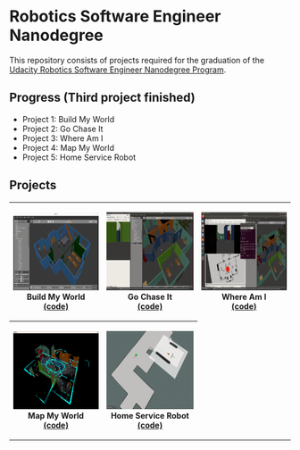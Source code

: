 # Robotics Software Engineer Nanodegree

This repository consists of projects required for the graduation of the
[Udacity Robotics Software Engineer Nanodegree Program](https://www.udacity.com/course/robotics-software-engineer--nd209).

## Progress (Third project finished)
* Project 1: Build My World
* Project 2: Go Chase It
* Project 3: Where Am I
* Project 4: Map My World
* Project 5: Home Service Robot

## Projects
<table style="width:100%">
  <tr>
    <th><p>
           <a href="https://github.com/huuanhhuynguyen/RoboND-Build-My-World/blob/master/image.png">
           <img src="https://github.com/RonaldoCD/Udacity-Robotics-Software-Engineer-Nanodegree-Projects/blob/main/Project%201:%20Build%20my%20world/images/Screenshot%20from%202023-02-03%2021-50-23.png"
            alt="Build my world" width="250" height="140"></a>
           <br>Build My World
           <br><a href="https://github.com/huuanhhuynguyen/RoboND-Build-My-World/">(code)</a>
      </p>
    </th>
    <th><p>
           <a href="https://www.youtube.com/watch?v=fugrDDqZiU8&">
           <img src="https://github.com/huuanhhuynguyen/RoboND-Go-Chase-It/blob/master/demo.gif"
            alt="Go chase it" width="250" height="140"></a>
           <br>Go Chase It
           <br><a href="https://github.com/huuanhhuynguyen/RoboND-Go-Chase-It/">(code)</a>
        </p>
    </th>
    <th><p>
           <a href="https://www.youtube.com/watch?v=XO9q-1EyGBc">
           <img src="https://github.com/huuanhhuynguyen/RoboND-Where-Am-I/blob/master/demo.gif"
            alt="Where am I" width="250" height="140"></a>
           <br>Where Am I
           <br><a href="https://github.com/huuanhhuynguyen/RoboND-Where-Am-I/">(code)</a>
        </p>
    </th>
  </tr>
  <tr>
    <th><p>
           <a href="https://github.com/huuanhhuynguyen/RoboND-Map-My-World/blob/master/images/3D_map.png">
           <img src="https://github.com/huuanhhuynguyen/RoboND-Map-My-World/blob/master/images/3D_map.png"
            alt="Map my world" width="250" height="140"></a>
           <br>Map My World
           <br><a href="https://github.com/huuanhhuynguyen/RoboND-Map-My-World/">(code)</a>
      </p>
    </th>
    <th><p>
           <a href="https://www.youtube.com/watch?v=aWmFmcCNxjw">
           <img src="https://github.com/huuanhhuynguyen/RoboND-Home-Service-Robot/blob/master/demo.gif"
            alt="Home service robot" width="250" height="140"></a>
           <br>Home Service Robot
           <br><a href="https://github.com/huuanhhuynguyen/RoboND-Home-Service-Robot/">(code)</a>
        </p>
    </th>
  </tr>
</table>
